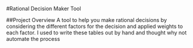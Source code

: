 #Rational Decision Maker Tool


##Project Overview
A tool to help you make rational decisions by considering the
different factors for the decision and applied weights to each
factor. I used to write these tables out by hand and thought why
not automate the process
